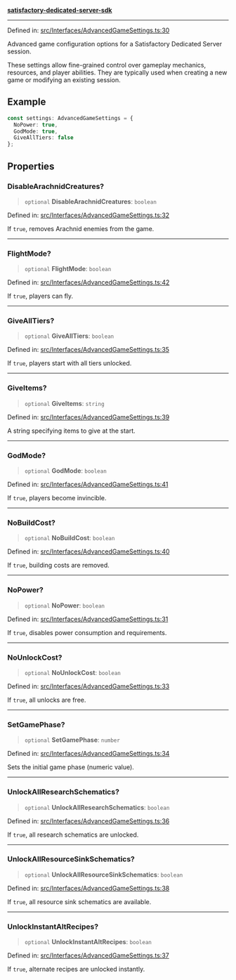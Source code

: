 [**satisfactory-dedicated-server-sdk**](../README.md)

***

Defined in: [src/Interfaces/AdvancedGameSettings.ts:30](https://github.com/Programmer-Timmy/satisfactory-dedicated-server-sdk/blob/main/src/Interfaces/AdvancedGameSettings.ts#L30)

Advanced game configuration options for a Satisfactory Dedicated Server session.

These settings allow fine-grained control over gameplay mechanics, resources,
and player abilities. They are typically used when creating a new game or
modifying an existing session.

## Example

```ts
const settings: AdvancedGameSettings = {
  NoPower: true,
  GodMode: true,
  GiveAllTiers: false
};
```

## Properties

### DisableArachnidCreatures?

> `optional` **DisableArachnidCreatures**: `boolean`

Defined in: [src/Interfaces/AdvancedGameSettings.ts:32](https://github.com/Programmer-Timmy/satisfactory-dedicated-server-sdk/blob/main/src/Interfaces/AdvancedGameSettings.ts#L32)

If `true`, removes Arachnid enemies from the game.

***

### FlightMode?

> `optional` **FlightMode**: `boolean`

Defined in: [src/Interfaces/AdvancedGameSettings.ts:42](https://github.com/Programmer-Timmy/satisfactory-dedicated-server-sdk/blob/main/src/Interfaces/AdvancedGameSettings.ts#L42)

If `true`, players can fly.

***

### GiveAllTiers?

> `optional` **GiveAllTiers**: `boolean`

Defined in: [src/Interfaces/AdvancedGameSettings.ts:35](https://github.com/Programmer-Timmy/satisfactory-dedicated-server-sdk/blob/main/src/Interfaces/AdvancedGameSettings.ts#L35)

If `true`, players start with all tiers unlocked.

***

### GiveItems?

> `optional` **GiveItems**: `string`

Defined in: [src/Interfaces/AdvancedGameSettings.ts:39](https://github.com/Programmer-Timmy/satisfactory-dedicated-server-sdk/blob/main/src/Interfaces/AdvancedGameSettings.ts#L39)

A string specifying items to give at the start.

***

### GodMode?

> `optional` **GodMode**: `boolean`

Defined in: [src/Interfaces/AdvancedGameSettings.ts:41](https://github.com/Programmer-Timmy/satisfactory-dedicated-server-sdk/blob/main/src/Interfaces/AdvancedGameSettings.ts#L41)

If `true`, players become invincible.

***

### NoBuildCost?

> `optional` **NoBuildCost**: `boolean`

Defined in: [src/Interfaces/AdvancedGameSettings.ts:40](https://github.com/Programmer-Timmy/satisfactory-dedicated-server-sdk/blob/main/src/Interfaces/AdvancedGameSettings.ts#L40)

If `true`, building costs are removed.

***

### NoPower?

> `optional` **NoPower**: `boolean`

Defined in: [src/Interfaces/AdvancedGameSettings.ts:31](https://github.com/Programmer-Timmy/satisfactory-dedicated-server-sdk/blob/main/src/Interfaces/AdvancedGameSettings.ts#L31)

If `true`, disables power consumption and requirements.

***

### NoUnlockCost?

> `optional` **NoUnlockCost**: `boolean`

Defined in: [src/Interfaces/AdvancedGameSettings.ts:33](https://github.com/Programmer-Timmy/satisfactory-dedicated-server-sdk/blob/main/src/Interfaces/AdvancedGameSettings.ts#L33)

If `true`, all unlocks are free.

***

### SetGamePhase?

> `optional` **SetGamePhase**: `number`

Defined in: [src/Interfaces/AdvancedGameSettings.ts:34](https://github.com/Programmer-Timmy/satisfactory-dedicated-server-sdk/blob/main/src/Interfaces/AdvancedGameSettings.ts#L34)

Sets the initial game phase (numeric value).

***

### UnlockAllResearchSchematics?

> `optional` **UnlockAllResearchSchematics**: `boolean`

Defined in: [src/Interfaces/AdvancedGameSettings.ts:36](https://github.com/Programmer-Timmy/satisfactory-dedicated-server-sdk/blob/main/src/Interfaces/AdvancedGameSettings.ts#L36)

If `true`, all research schematics are unlocked.

***

### UnlockAllResourceSinkSchematics?

> `optional` **UnlockAllResourceSinkSchematics**: `boolean`

Defined in: [src/Interfaces/AdvancedGameSettings.ts:38](https://github.com/Programmer-Timmy/satisfactory-dedicated-server-sdk/blob/main/src/Interfaces/AdvancedGameSettings.ts#L38)

If `true`, all resource sink schematics are available.

***

### UnlockInstantAltRecipes?

> `optional` **UnlockInstantAltRecipes**: `boolean`

Defined in: [src/Interfaces/AdvancedGameSettings.ts:37](https://github.com/Programmer-Timmy/satisfactory-dedicated-server-sdk/blob/main/src/Interfaces/AdvancedGameSettings.ts#L37)

If `true`, alternate recipes are unlocked instantly.
